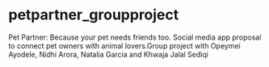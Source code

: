 # petpartner_groupproject
Pet Partner: Because your pet needs friends too. Social media app proposal to connect pet owners with animal lovers.Group project with Opeymei Ayodele, Nidhi Arora, Natalia Garcia and Khwaja Jalal Sediqi
